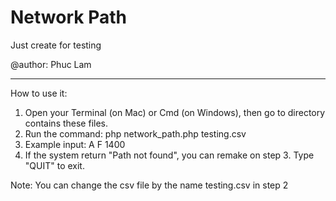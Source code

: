 # Network Path
Just create for testing

@author: Phuc Lam
_________________________

How to use it:

1. Open your Terminal (on Mac) or Cmd (on Windows), then go to directory contains these files.
2. Run the command: php network_path.php testing.csv
3. Example input: A F 1400 <enter>
4. If the system return "Path not found", you can remake on step 3. Type "QUIT" to exit.


Note:
You can change the csv file by the name testing.csv in step 2
